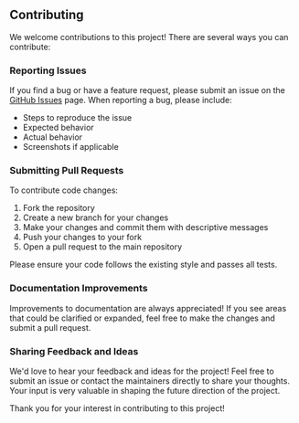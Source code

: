 ## Contributing

We welcome contributions to this project! There are several ways you can contribute:

### Reporting Issues

If you find a bug or have a feature request, please submit an issue on the [GitHub Issues](https://github.com/username/repo/issues) page. When reporting a bug, please include:
- Steps to reproduce the issue
- Expected behavior
- Actual behavior
- Screenshots if applicable 

### Submitting Pull Requests

To contribute code changes:

1. Fork the repository 
2. Create a new branch for your changes
3. Make your changes and commit them with descriptive messages
4. Push your changes to your fork
5. Open a pull request to the main repository

Please ensure your code follows the existing style and passes all tests.

### Documentation Improvements 

Improvements to documentation are always appreciated! If you see areas that could be clarified or expanded, feel free to make the changes and submit a pull request.

### Sharing Feedback and Ideas

We'd love to hear your feedback and ideas for the project! Feel free to submit an issue or contact the maintainers directly to share your thoughts. Your input is very valuable in shaping the future direction of the project.

Thank you for your interest in contributing to this project!